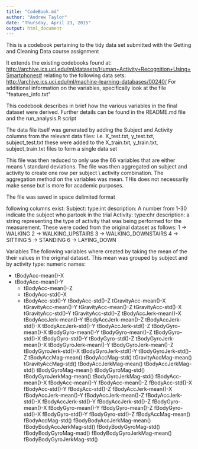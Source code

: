 ```yaml
---
title: "CodeBook.md"
author: "Andrew Taylor"
date: "Thursday, April 23, 2015"
output: html_document
---
```


This is a codebook pertaining to the tidy data set submitted with the Getting and Cleaning Data course assignment

It extends the existing codebooks found at:
http://archive.ics.uci.edu/ml/datasets/Human+Activity+Recognition+Using+Smartphones#
relating to the following data sets:
http://archive.ics.uci.edu/ml/machine-learning-databases/00240/
For additional information on the variables, specifically look at the file "features_info.txt"

This codebook describes in brief how the various variables in the final dataset were derived.
Further details can be found in the README.md file and the run_analysis.R script

The data file itself was generated by adding the Subject and Activity columns from the relevant data files:
i.e. X_test.txt, y_test.txt, subject_test.txt 
these were added to the 
X_train.txt, y_train.txt, subject_train.txt files to form a single data set

This file was then reduced to only use the 66 variables that are either means \ standard deviations. The file was then aggregated on subject and activity to create one row per subject \ activity combination. The aggregation method on the variables was mean. THis does not necessarily make sense but is more for academic purposes.

The file was saved in space delimited format

following columns exist:
Subject:
  type:int
  description: A number from 1-30 indicate the subject who partook in the trial
Activity:
  type:chr
  description: a string representing the type of activity that was being performed 
  for the measurement. These were coded from the original dataset as follows:
     1 -> WALKING
     2 -> WALKING_UPSTAIRS
     3 -> WALKING_DOWNSTAIRS
     4 -> SITTING
     5 -> STANDING
     6 -> LAYING_DOWN

Variables
The following variables where created by taking the mean of the their values in the original dataset. This mean was grouped by subject and by activity
type: numeric
names: 
* tBodyAcc-mean()-X
* tBodyAcc-mean()-Y
  * tBodyAcc-mean()-Z
  * tBodyAcc-std()-X
  * tBodyAcc-std()-Y
  tBodyAcc-std()-Z
  tGravityAcc-mean()-X
  tGravityAcc-mean()-Y
  tGravityAcc-mean()-Z
  tGravityAcc-std()-X
  tGravityAcc-std()-Y
  tGravityAcc-std()-Z
  tBodyAccJerk-mean()-X
  tBodyAccJerk-mean()-Y
  tBodyAccJerk-mean()-Z
  tBodyAccJerk-std()-X
  tBodyAccJerk-std()-Y
  tBodyAccJerk-std()-Z
  tBodyGyro-mean()-X
  tBodyGyro-mean()-Y
  tBodyGyro-mean()-Z
  tBodyGyro-std()-X
  tBodyGyro-std()-Y
  tBodyGyro-std()-Z
  tBodyGyroJerk-mean()-X
  tBodyGyroJerk-mean()-Y
  tBodyGyroJerk-mean()-Z
  tBodyGyroJerk-std()-X
  tBodyGyroJerk-std()-Y
  tBodyGyroJerk-std()-Z
  tBodyAccMag-mean()
  tBodyAccMag-std()
  tGravityAccMag-mean()
  tGravityAccMag-std()
  tBodyAccJerkMag-mean()
  tBodyAccJerkMag-std()
  tBodyGyroMag-mean()
  tBodyGyroMag-std()
  tBodyGyroJerkMag-mean()
  tBodyGyroJerkMag-std()
  fBodyAcc-mean()-X
  fBodyAcc-mean()-Y
  fBodyAcc-mean()-Z
  fBodyAcc-std()-X
  fBodyAcc-std()-Y
  fBodyAcc-std()-Z
  fBodyAccJerk-mean()-X
  fBodyAccJerk-mean()-Y
  fBodyAccJerk-mean()-Z
  fBodyAccJerk-std()-X
  fBodyAccJerk-std()-Y
  fBodyAccJerk-std()-Z
  fBodyGyro-mean()-X
  fBodyGyro-mean()-Y
  fBodyGyro-mean()-Z
  fBodyGyro-std()-X
  fBodyGyro-std()-Y
  fBodyGyro-std()-Z
  fBodyAccMag-mean()
  fBodyAccMag-std()
  fBodyBodyAccJerkMag-mean()
  fBodyBodyAccJerkMag-std()
  fBodyBodyGyroMag-std()
  fBodyBodyGyroMag-mad()
  fBodyBodyGyroJerkMag-mean()
  fBodyBodyGyroJerkMag-std()
  
  
  

